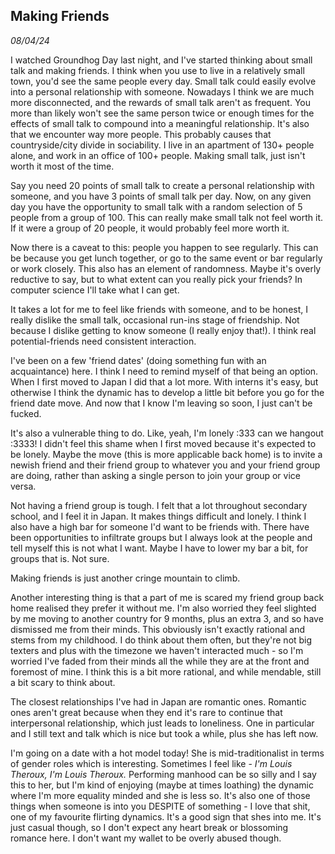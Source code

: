 ## Making Friends
*08/04/24*

I watched Groundhog Day last night, and I've started thinking about
small talk and making friends. I think when you use to live in a
relatively small town, you'd see the same people every day. Small talk
could easily evolve into a personal relationship with someone. Nowadays
I think we are much more disconnected, and the rewards of small talk
aren't as frequent. You more than likely won't see the same person twice
or enough times for the effects of small talk to compound into a
meaningful relationship. It's also that we encounter way more people.
This probably causes that countryside/city divide in sociability. I live
in an apartment of 130+ people alone, and work in an office of 100+
people. Making small talk, just isn't worth it most of the time.

Say you need 20 points of small talk to create a personal relationship
with someone, and you have 3 points of small talk per day. Now, on any
given day you have the opportunity to small talk with a random selection
of 5 people from a group of 100. This can really make small talk not
feel worth it. If it were a group of 20 people, it would probably feel
more worth it.

Now there is a caveat to this: people you happen to see regularly. This
can be because you get lunch together, or go to the same event or bar
regularly or work closely. This also has an element of randomness. Maybe
it\'s overly reductive to say, but to what extent can you really pick
your friends? In computer science I'll take what I can get.

It takes a lot for me to feel like friends with someone, and to be
honest, I really dislike the small talk, occasional run-ins stage of
friendship. Not because I dislike getting to know someone (I really
enjoy that!). I think real potential-friends need consistent
interaction.

I've been on a few 'friend dates' (doing something fun with an
acquaintance) here. I think I need to remind myself of that being an
option. When I first moved to Japan I did that a lot more. With interns
it\'s easy, but otherwise I think the dynamic has to develop a little
bit before you go for the friend date move. And now that I know I'm
leaving so soon, I just can't be fucked.

It's also a vulnerable thing to do. Like, yeah, I'm lonely :333 can we
hangout :3333! I didn't feel this shame when I first moved because it\'s
expected to be lonely. Maybe the move (this is more applicable back
home) is to invite a newish friend and their friend group to whatever
you and your friend group are doing, rather than asking a single person
to join your group or vice versa.

Not having a friend group is tough. I felt that a lot throughout
secondary school, and I feel it in Japan. It makes things difficult and
lonely. I think I also have a high bar for someone I'd want to be
friends with. There have been opportunities to infiltrate groups but I
always look at the people and tell myself this is not what I want. Maybe
I have to lower my bar a bit, for groups that is. Not sure.

Making friends is just another cringe mountain to climb.

Another interesting thing is that a part of me is scared my friend group
back home realised they prefer it without me. I'm also worried they feel
slighted by me moving to another country for 9 months, plus an extra 3,
and so have dismissed me from their minds. This obviously isn't exactly
rational and stems from my childhood. I do think about them often, but
they're not big texters and plus with the timezone we haven't interacted
much - so I'm worried I've faded from their minds all the while they are
at the front and foremost of mine. I think this is a bit more rational,
and while mendable, still a bit scary to think about.

The closest relationships I've had in Japan are romantic ones. Romantic ones aren't great because when they end it\'s rare to
continue that interpersonal relationship, which just leads to
loneliness. One in particular and I still text and talk which is nice but took a
while, plus she has left now.

I'm going on a date with a hot model today! She is
mid-traditionalist in terms of gender roles which is interesting.
Sometimes I feel like - *I'm Louis Theroux, I'm Louis Theroux.*
Performing manhood can be so silly and I say this to her, but I'm kind
of enjoying (maybe at times loathing) the dynamic where I'm more
equality minded and she is less so. It's also one of those things when
someone is into you DESPITE of something - I love that shit, one of my
favourite flirting dynamics. It's a good sign that shes into me. It's
just casual though, so I don't expect any heart break or blossoming
romance here. I don't want my wallet to be overly abused though.

